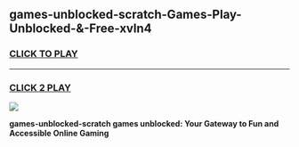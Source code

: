 
## games-unblocked-scratch-Games-Play-Unblocked-&-Free-xvln4
<h3>
<a href="https://premium76.site?title=games-unblocked-scratch&ref=24A">CLICK TO PLAY</a></h3>
<hr>

<h3>
<a href="https://premium76.site?title=games-unblocked-scratch&ref=24A">CLICK 2 PLAY</a>
  
</h3>

<a href="https://premium76.site?title=games-unblocked-scratch&ref=24A"><img src="https://clearcache.store/games.png"></a>


**games-unblocked-scratch games unblocked: Your Gateway to Fun and Accessible Online Gaming**
